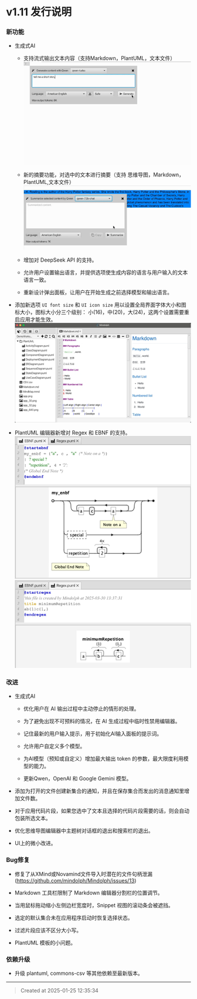 # v1.11  发行说明

### 新功能

* 生成式AI  
	* 支持流式输出文本内容（支持Markdown，PlantUML，文本文件）
	![v1.11_genai_streaming.gif](v1.11_genai_streaming.gif)  
	* 新的摘要功能，对选中的文本进行摘要（支持 思维导图，Markdown，PlantUML,文本文件）
	![v1.11_genai_summarize.gif](v1.11_genai_summarize.gif)  

	* 增加对 DeepSeek API 的支持。

	* 允许用户设置输出语言，并提供选项使生成内容的语言与用户输入的文本语言一致。

	* 重新设计弹出面板，让用户在开始生成之前选择模型和输出语言。

* 添加新选项 `UI font size` 和 `UI icon size` 用以设置全局界面字体大小和图标大小，图标大小分三个级别： 小(16)，中(20)，大(24)，这两个设置需要重启应用才能生效。  
![v1.11_font_icon_size_options.jpg](v1.11_font_icon_size_options.jpg)  

* PlantUML 编辑器新增对 Regex 和 EBNF 的支持。
![v1.11_puml_ebnf.jpg](v1.11_puml_ebnf.jpg)  
![v1.11_puml_regex.jpg](v1.11_puml_regex.jpg)  

### 改进

* 生成式AI

	* 优化用户在 AI 输出过程中主动停止的情形的处理。

	* 为了避免出现不可预料的情况，在 AI 生成过程中临时性禁用编辑器。

	* 记住最新的用户输入提示，用于初始化AI输入面板的提示词。

	* 允许用户自定义多个模型。

	* 为AI模型（预知或自定义）增加最大输出 token 的参数，最大限度利用模型的能力。

	* 更新Qwen，OpenAI 和 Google Gemini 模型。

* 添加为打开的文件创建新集合的通知，并且在保存集合而发出的消息通知里增加文件数。

* 对于应用代码片段，如果您选中了文本且选择的代码片段需要的话，则会自动包装所选文本。

* 优化思维导图编辑器中主题树对话框的退出和搜索栏的退出。

* UI上的微小改进。

### Bug修复

* 修复了从XMind或Novamind文件导入时潜在的文件句柄泄漏(https://github.com/mindolph/Mindolph/issues/13)

* Markdown 工具栏限制了 Markdown 编辑器分割栏的位置调节。

* 当用鼠标拖动缩小左侧边栏宽度时，Snippet 视图的滚动条会被遮挡。 

* 选定的默认集合未在应用程序启动时恢复选择状态。

* 过滤片段应该不区分大小写。

* PlantUML 模板的小问题。

### 依赖升级

* 升级 plantuml, commons-csv 等其他依赖至最新版本。

---
> Created at 2025-01-25 12:35:34
